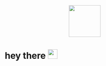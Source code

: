 <div id="header" align="center">
  <img src="https://media.giphy.com/media/uq1QEVIXxMh4k/giphy.gif" width="100"/>
</div>
<div id="badges">
  <img src="https://komarev.com/ghpvc/?username=Nikita-Titkov&style=flat-square&color=blue" alt=""/>
  <h1>
  hey there
  <img src="https://media.giphy.com/media/9sZCJSFb7S9C2pkAoA/giphy.gif" width="30px"/>
</h1>
